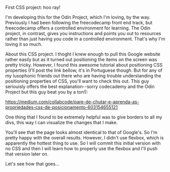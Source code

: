 First CSS project: hoo ray! 

I'm developing this for the Odin Project, which I'm loving, by the way. Previously I had been following the freecodecamp front end track, but freecodecamp offers a controlled environment for learning. The Odin project, in contrast, gives you instructions and points you out to resources rather than just having you code in a controlled environment. That's why I'm loving it so much. 

About this CSS project. I thoght I knew enough to pull this Google website rather easily but as it turned out positioning the items on the screen was pretty tricky. However, I found this awesome tutorial about positioning CSS properties (I'll post the link bellow, it's in Portuguese though. But for any of my lusophonic friends out there who are having trouble understanding the positioning properties of CSS, you'll want to check this out. This guy seriouisly offers the best explanation--sorry codecademy and the Odin Project but this guy beat you by a ton!):

https://medium.com/collabcode/pare-de-chutar-e-aprenda-as-propriedades-css-de-posicionamento-603154655121

One thing that I found to be extremely helpful was to give borders to all my divs, this way I can visualize the changes that I make. 

You'll see that the page looks almost identical to that of Google's. So I'm pretty happy with the overall results. However, I didn't use flexbox, which is apparently the hottest thing to use. So I will commit this initial version with no CSS and then I will learn how to properly use the flexbox and I'll push that version later on. 

Let's see how that goes... 